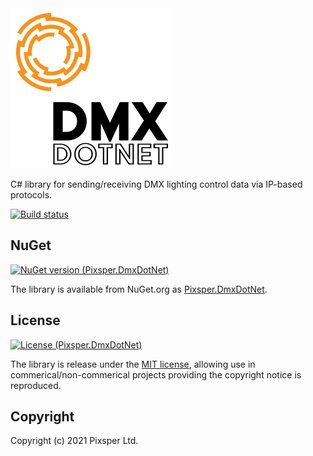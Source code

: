 <img src="/resources/DmxDotNetLogo-Alpha.png" width="256" alt="DmxDotNet">

C# library for sending/receiving DMX lighting control data via IP-based protocols. 

[![Build status](https://ci.appveyor.com/api/projects/status/1n2vfwmu6w98s2p9?svg=true)](https://ci.appveyor.com/project/Pixsper/dmxdotnet)

## NuGet

[![NuGet version (Pixsper.DmxDotNet)](https://img.shields.io/nuget/v/Pixsper.DmxDotNet?logo=nuget)](https://www.nuget.org/packages/Pixsper.DmxDotNet)

The library is available from NuGet.org as [Pixsper.DmxDotNet](https://www.nuget.org/packages/Pixsper.DmxDotNet).

## License

[![License (Pixsper.DmxDotNet)](https://img.shields.io/github/license/pixsper/dmxdotnet)](/LICENSE)


The library is release under the [MIT license](https://opensource.org/licenses/MIT), allowing use in commerical/non-commerical projects providing the copyright notice is reproduced.

## Copyright

Copyright (c) 2021 Pixsper Ltd.

